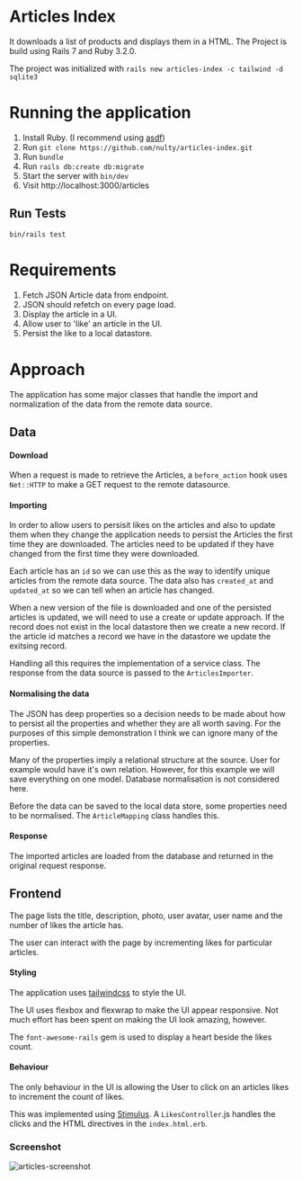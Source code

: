 # Articles Index

It downloads a list of products and displays them in a HTML. The Project is build using Rails 7 and Ruby 3.2.0. 


The project was initialized with `rails new articles-index -c tailwind -d sqlite3`

# Running the application

1. Install Ruby. (I recommend using [asdf](https://github.com/asdf-vm/asdf))
2. Run `git clone https://github.com/nulty/articles-index.git`
3. Run `bundle`
4. Run `rails db:create db:migrate`
5. Start the server with `bin/dev`
6. Visit http://localhost:3000/articles

## Run Tests

`bin/rails test`

# Requirements

1. Fetch JSON Article data from endpoint.
2. JSON should refetch on every page load.
3. Display the article in a UI.
4. Allow user to 'like' an article in the UI.
5. Persist the like to a local datastore.

# Approach

The application has some major classes that handle the import and normalization of the data from the remote data source.

## Data

#### Download

When a request is made to retrieve the Articles, a `before_action` hook uses `Net::HTTP` to make a GET request to the remote datasource.

#### Importing
In order to allow users to persisit likes on the articles and also to update them when they change the application needs to persist the Articles the first time they are downloaded. The articles need to be updated if they have changed from the first time they were downloaded.

Each article has an `id` so we can use this as the way to identify unique articles from the remote data source. The data also has `created_at` and `updated_at` so we can tell when an article has changed.

When a new version of the file is downloaded and one of the persisted articles is updated, we will need to use a create or update approach. If the record does not exist in the local datastore then we create a new record. If the article id matches a record we have in the datastore we update the exitsing record.

Handling all this requires the implementation of a service class. The response from the data source is passed to the `ArticlesImporter`.

#### Normalising the data

The JSON has deep properties so a decision needs to be made about how to persist all the properties and whether they are all worth saving. For the purposes of this simple demonstration I think we can ignore many of the properties.

Many of the properties imply a relational structure at the source. User for example would have it's own relation. However, for this example we will save everything on one model. Database normalisation is not considered here.

Before the data can be saved to the local data store, some properties need to be normalised. The `ArticleMapping` class handles this.

#### Response
The imported articles are loaded from the database and returned in the original request response.


## Frontend

The page lists the title, description, photo, user avatar, user name and the number of likes the article has. 

The user can interact with the page by incrementing likes for particular articles.

#### Styling
The application uses [tailwindcss](https://tailwindcss.com/) to style the UI.

The UI uses flexbox and flexwrap to make the UI appear responsive. Not much effort has been spent on making the UI look amazing, however.

The `font-awesome-rails` gem is used to display a heart beside the likes count.

#### Behaviour
The only behaviour in the UI is allowing the User to click on an articles likes to increment the count of likes. 

This was implemented using [Stimulus](https://stimulus.hotwired.dev/). A `LikesController`.js handles the clicks and the HTML directives in the `index.html.erb`.


### Screenshot

![articles-screenshot](https://user-images.githubusercontent.com/556209/218525720-ba4f39a1-c06e-4137-9bee-eae62475e764.png)
